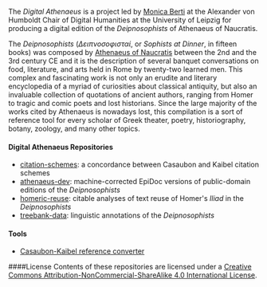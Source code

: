 The _Digital Athenaeus_ is a project led by [Monica Berti](http://www.monicaberti.com/) at the Alexander von Humboldt Chair of Digital Humanities at the University of Leipzig for producing a digital edition of the _Deipnosophists_ of Athenaeus of Naucratis.

The _Deipnosophists_ (_Δειπνοσοφισταί_, or _Sophists at Dinner_, in fifteen books) was composed by [Athenaeus of Naucratis](http://catalog.perseus.org/catalog/urn:cite:perseus:author.228) between the 2nd and the 3rd century CE and it is the description of several banquet conversations on food, literature, and arts held in Rome by twenty-two learned men. This complex and fascinating work is not only an erudite and literary encyclopedia of a myriad of curiosities about classical antiquity, but also an invaluable collection of quotations of ancient authors, ranging from Homer to tragic and comic poets and lost historians. Since the large majority of the works cited by Athenaeus is nowadays lost, this compilation is a sort of reference tool for every scholar of Greek theater, poetry, historiography, botany, zoology, and many other topics.

#### Digital Athenaeus Repositories
* [citation-schemes](https://github.com/DigitalAthenaeus/citation-schemes): a concordance between Casaubon and Kaibel citation schemes 
* [athenaeus-dev](https://github.com/OpenGreekAndLatin/athenaeus-dev): machine-corrected EpiDoc versions of public-domain editions of the *Deipnosophists*
* [homeric-reuse](https://github.com/DigitalAthenaeus/homeric-reuse): citable analyses of text reuse of Homer's _Iliad_ in the _Deipnosophists_
* [treebank-data](https://github.com/DigitalAthenaeus/treebank-data): linguistic annotations of the *Deipnosophists*

#### Tools
* [Casaubon-Kaibel reference converter](http://www.digitalathenaeus.org/)

####License
Contents of these repositories are licensed under a [Creative Commons Attribution-NonCommercial-ShareAlike 4.0 International License](https://creativecommons.org/licenses/by-nc-sa/4.0/).